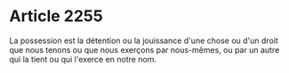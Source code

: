 # Article 2255

La possession est la détention ou la jouissance d'une chose ou d'un droit que nous tenons ou que nous exerçons par nous-mêmes, ou par un autre qui la tient ou qui l'exerce en notre nom.
